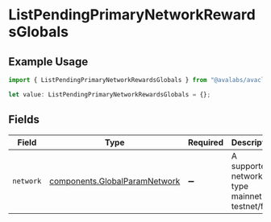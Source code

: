 # ListPendingPrimaryNetworkRewardsGlobals

## Example Usage

```typescript
import { ListPendingPrimaryNetworkRewardsGlobals } from "@avalabs/avacloud-sdk/models/operations";

let value: ListPendingPrimaryNetworkRewardsGlobals = {};
```

## Fields

| Field                                                                          | Type                                                                           | Required                                                                       | Description                                                                    | Example                                                                        |
| ------------------------------------------------------------------------------ | ------------------------------------------------------------------------------ | ------------------------------------------------------------------------------ | ------------------------------------------------------------------------------ | ------------------------------------------------------------------------------ |
| `network`                                                                      | [components.GlobalParamNetwork](../../models/components/globalparamnetwork.md) | :heavy_minus_sign:                                                             | A supported network type mainnet or testnet/fuji.                              | mainnet                                                                        |
